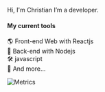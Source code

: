 Hi, I'm Christian I’m a developer. 

#### My current tools 
🌎 Front-end Web with Reactjs  
📡 Back-end with Nodejs  
🛠️ javascript  
🧰 And more...  

![Metrics](https://metrics.lecoq.io/christianlsb)
